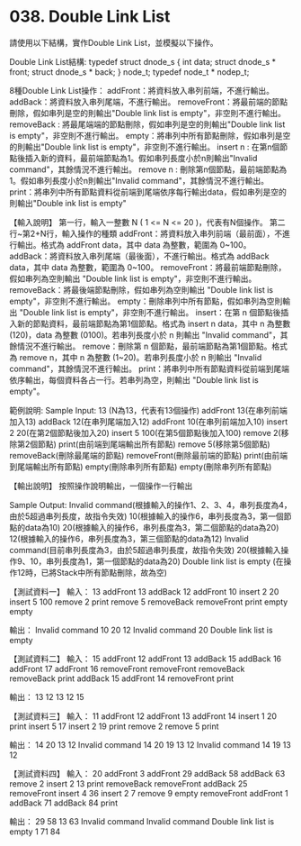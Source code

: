 # 038. Double Link List

請使用以下結構，實作Double Link List，並模擬以下操作。

Double Link List結構:
typedef struct dnode_s {
int data;
struct dnode_s * front;
struct dnode_s * back;
} node_t;
typedef node_t * nodep_t;

8種Double Link List操作：
addFront：將資料放入串列前端，不進行輸出。
addBack：將資料放入串列尾端，不進行輸出。
removeFront：將最前端的節點刪除，假如串列是空的則輸出"Double link list is empty"，非空則不進行輸出。
removeBack : 將最尾端端的節點刪除，假如串列是空的則輸出"Double link list is empty"，非空則不進行輸出。
empty：將串列中所有節點刪除，假如串列是空的則輸出"Double link list is empty"，非空則不進行輸出。
insert n : 在第n個節點後插入新的資料，最前端節點為1。假如串列長度小於n則輸出"Invalid command"，其餘情況不進行輸出。
remove n : 刪除第n個節點，最前端節點為1。假如串列長度小於n則輸出"Invalid command"，其餘情況不進行輸出。
print：將串列中所有節點資料從前端到尾端依序每行輸出data，假如串列是空的則輸出"Double ink list is empty"

【輸入說明】
第一行，輸入一整數 N ( 1 <= N <= 20 )，代表有N個操作。
第二行~第2+N行，輸入操作的種類
addFront：將資料放入串列前端（最前面），不進行輸出。格式為 addFront data，其中 data 為整數，範圍為 0~100。
addBack：將資料放入串列尾端（最後面），不進行輸出。格式為 addBack data，其中 data 為整數，範圍為 0~100。
removeFront：將最前端節點刪除，假如串列為空則輸出 "Double link list is empty"，非空則不進行輸出。
removeBack：將最後端節點刪除，假如串列為空則輸出 "Double link list is empty"，非空則不進行輸出。
empty：刪除串列中所有節點，假如串列為空則輸出 "Double link list is empty"，非空則不進行輸出。
insert：在第 n 個節點後插入新的節點資料，最前端節點為第1個節點。格式為 insert n data，其中 n 為整數 (120)，data 為整數 (0100)。若串列長度小於 n 則輸出 "Invalid command"，其餘情況不進行輸出。
remove：刪除第 n 個節點，最前端節點為第1個節點。格式為 remove n，其中 n 為整數 (1~20)。若串列長度小於 n 則輸出 "Invalid command"，其餘情況不進行輸出。
print：將串列中所有節點資料從前端到尾端依序輸出，每個資料各占一行。若串列為空，則輸出 "Double link list is empty"。

範例說明:
Sample Input:
13 (N為13，代表有13個操作)
addFront 13(在串列前端加入13)
addBack 12(在串列尾端加入12)
addFront 10(在串列前端加入10)
insert 2 20(在第2個節點後加入20)
insert 5 100(在第5個節點後加入100)
remove 2(移除第2個節點)
print(由前端到尾端輸出所有節點)
remove 5(移除第5個節點)
removeBack(刪除最尾端的節點)
removeFront(刪除最前端的節點)
print(由前端到尾端輸出所有節點)
empty(刪除串列所有節點)
empty(刪除串列所有節點)

【輸出說明】
按照操作說明輸出，一個操作一行輸出

Sample Output:
Invalid command(根據輸入的操作1、2、3、4，串列長度為4，由於5超過串列長度，故指令失效)
10(根據輸入的操作6，串列長度為3，第一個節點的data為10)
20(根據輸入的操作6，串列長度為3，第二個節點的data為20)
12(根據輸入的操作6，串列長度為3，第三個節點的data為12)
Invalid command(目前串列長度為3，由於5超過串列長度，故指令失效)
20(根據輸入操作9、10，串列長度為1，第一個節點的data為20)
Double link list is empty (在操作12時，已將Stack中所有節點刪除，故為空)

【測試資料一】
輸入：
13
addFront 13
addBack 12
addFront 10
insert 2 20
insert 5 100
remove 2
print
remove 5
removeBack
removeFront
print
empty
empty

輸出：
Invalid command
10
20
12
Invalid command
20
Double link list is empty

【測試資料二】
輸入：
15
addFront 12
addFront 13
addBack 15
addBack 16
addFront 17
addFront 16
removeFront
removeFront
removeBack
removeBack
print
addBack 15
addFront 14
removeFront
print

輸出：
13
12
13
12
15

【測試資料三】
輸入：
11
addFront 12
addFront 13
addFront 14
insert 1 20
print
insert 5 17
insert 2 19
print
remove 2
remove 5
print

輸出：
14
20
13
12
Invalid command
14
20
19
13
12
Invalid command
14
19
13
12

【測試資料四】
輸入：
20
addFront 3
addFront 29
addBack 58
addBack 63
remove 2
insert 2 13
print
removeBack
removeFront
addBack 25
removeFront
insert 4 36
insert 2 7
remove 9
empty
removeFront
addFront 1
addBack 71
addBack 84
print

輸出：
29
58
13
63
Invalid command
Invalid command
Double link list is empty
1
71
84


